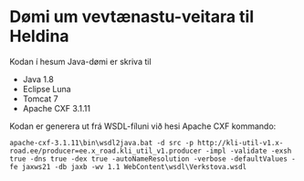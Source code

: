 # Dømi um vevtænastu-veitara til  Heldina

Kodan í hesum Java-dømi er skriva til

* Java 1.8
* Eclipse Luna 
* Tomcat 7
* Apache CXF 3.1.11

Kodan er generera ut frá WSDL-fíluni við hesi Apache CXF kommando:

    apache-cxf-3.1.11\bin\wsdl2java.bat -d src -p http://kli-util-v1.x-road.ee/producer=ee.x_road.kli_util_v1.producer -impl -validate -exsh true -dns true -dex true -autoNameResolution -verbose -defaultValues -fe jaxws21 -db jaxb -wv 1.1 WebContent\wsdl\Verkstova.wsdl
